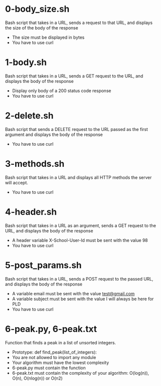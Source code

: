 # 0-body_size.sh
Bash script that takes in a URL, sends a request to that URL, and displays the size of the body of the response
- The size must be displayed in bytes
- You have to use curl

# 1-body.sh
Bash script that takes in a URL, sends a GET request to the URL, and displays the body of the response
- Display only body of a 200 status code response
- You have to use curl

# 2-delete.sh
Bash script that sends a DELETE request to the URL passed as the first argument and displays the body of the response
- You have to use curl

# 3-methods.sh
Bash script that takes in a URL and displays all HTTP methods the server will accept.
- You have to use curl

# 4-header.sh
Bash script that takes in a URL as an argument, sends a GET request to the URL, and displays the body of the response
- A header variable X-School-User-Id must be sent with the value 98
- You have to use curl

# 5-post_params.sh
Bash script that takes in a URL, sends a POST request to the passed URL, and displays the body of the response
- A variable email must be sent with the value test@gmail.com
- A variable subject must be sent with the value I will always be here for PLD
- You have to use curl

# 6-peak.py, 6-peak.txt
Function that finds a peak in a list of unsorted integers.
- Prototype: def find_peak(list_of_integers):
- You are not allowed to import any module
- Your algorithm must have the lowest complexity
- 6-peak.py must contain the function
- 6-peak.txt must contain the complexity of your algorithm: O(log(n)), O(n), O(nlog(n)) or O(n2)
